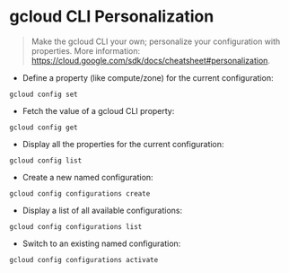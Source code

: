 # gcloud CLI Personalization

> Make the gcloud CLI your own; personalize your configuration with properties.
> More information: <https://cloud.google.com/sdk/docs/cheatsheet#personalization>.

- Define a property (like compute/zone) for the current configuration:

`gcloud config set`

- Fetch the value of a gcloud CLI property:

`gcloud config get`

- Display all the properties for the current configuration:

`gcloud config list`

- Create a new named configuration:

`gcloud config configurations create`

- Display a list of all available configurations:

`gcloud config configurations list`

- Switch to an existing named configuration:

`gcloud config configurations activate`
